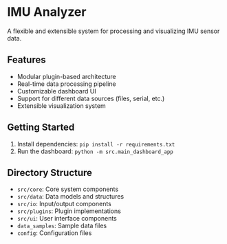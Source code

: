# IMU Analyzer

A flexible and extensible system for processing and visualizing IMU sensor data.

## Features

- Modular plugin-based architecture
- Real-time data processing pipeline
- Customizable dashboard UI
- Support for different data sources (files, serial, etc.)
- Extensible visualization system

## Getting Started

1. Install dependencies: `pip install -r requirements.txt`
2. Run the dashboard: `python -m src.main_dashboard_app`

## Directory Structure

- `src/core`: Core system components
- `src/data`: Data models and structures
- `src/io`: Input/output components
- `src/plugins`: Plugin implementations
- `src/ui`: User interface components
- `data_samples`: Sample data files
- `config`: Configuration files
